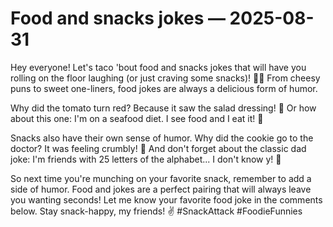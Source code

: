 # Food and snacks jokes — 2025-08-31

Hey everyone! Let's taco 'bout food and snacks jokes that will have you rolling on the floor laughing (or just craving some snacks)! 🌮😂 From cheesy puns to sweet one-liners, food jokes are always a delicious form of humor.

Why did the tomato turn red? Because it saw the salad dressing! 🍅 Or how about this one: I'm on a seafood diet. I see food and I eat it! 🦐

Snacks also have their own sense of humor. Why did the cookie go to the doctor? It was feeling crumbly! 🍪 And don't forget about the classic dad joke: I'm friends with 25 letters of the alphabet... I don't know y! 🤣

So next time you're munching on your favorite snack, remember to add a side of humor. Food and jokes are a perfect pairing that will always leave you wanting seconds! Let me know your favorite food joke in the comments below. Stay snack-happy, my friends! ✌️ #SnackAttack #FoodieFunnies